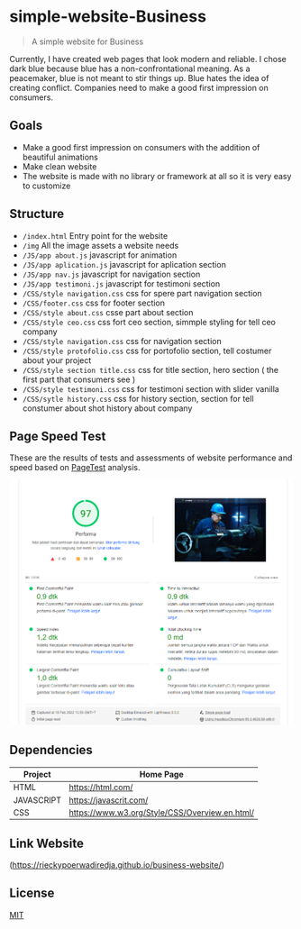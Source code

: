 # simple-website-Business

> A simple website for Business

Currently, I have created web pages that look modern and reliable. I chose dark blue because blue has a non-confrontational meaning. 
As a peacemaker, blue is not meant to stir things up. Blue hates the idea of creating conflict. Companies need to make a good first impression on consumers.

## Goals

- Make a good first impression on consumers with the addition of beautiful animations
- Make clean website
- The website is made with no library or framework at all so it is very easy to customize

## Structure

- `/index.html` Entry point for the website
- `/img` All the image assets a website needs
- `/JS/app about.js` javascript for animation
- `/JS/app aplication.js` javascript for aplication section
- `/JS/app nav.js`  javascript for navigation section
- `/JS/app testimoni.js` javascript for testimoni section
- `/CSS/style navigation.css` css for spere part navigation section
- `/CSS/footer.css` css for footer section
- `/CSS/style about.css` csse part about section
- `/CSS/style ceo.css` css fort ceo section, simmple styling for tell ceo company
- `/CSS/style navigation.css` css for navigation section
- `/CSS/style protofolio.css` css for portofolio section, tell costumer about your project
- `/CSS/style section title.css` css for title section, hero section ( the first part that consumers see )
- `/CSS/style testimoni.css` css for testimoni section with slider vanilla
- `/CSS/sytle history.css` css for history section, section for tell constumer about shot history about company

## Page Speed Test
These are the results of tests and assessments of website performance and speed based on [PageTest](https://pagespeed.web.dev/) analysis.

![Dekstop web](/img/md/page-pc.png "Dekstop web")

## Dependencies

| Project      | Home Page                                         |
|--------------|---------------------------------------------------|
| HTML         | <https://html.com/>                               |
| JAVASCRIPT   | <https://javascrit.com/>                          |
| CSS          | <https://www.w3.org/Style/CSS/Overview.en.html/>  |

## Link Website
(https://rieckypoerwadiredja.github.io/business-website/)

## License

[MIT](https://github.com/rieckypoerwadiredja/business-website/blob/main/LICENSE.txt)
